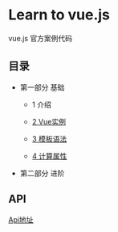 Learn to vue.js
======================
vue.js 官方案例代码

## 目录

- 第一部分 基础

    - 1 介绍

    - [2 Vue实例](./notes/02.instance.md)
    
    - [3 模板语法](./notes/03.syntax.md)

    - [4 计算属性](./notes/03.syntax.md)
    
- 第二部分 进阶


## API

[Api地址](./api/index.md)
